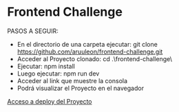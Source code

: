 # Frontend Challenge

PASOS A SEGUIR:
  * En el directorio de una carpeta ejecutar: git clone https://github.com/aruuleon/frontend-challenge.git
  * Acceder al Proyecto clonado: cd .\frontend-challenge\
  * Ejecutar: npm install
  * Luego ejecutar: npm run dev
  * Acceder al link que muestre la consola
  * Podrá visualizar el Proyecto en el navegador

[Acceso a deploy del Proyecto](https://aruuleon.github.io/FrontendChallenge/)
